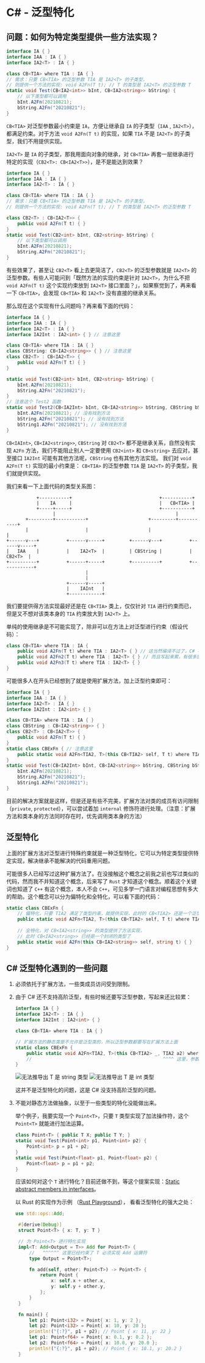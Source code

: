 # C# - 泛型特化
## 问题：如何为特定类型提供一些方法实现？

``` csharp
interface IA { }
interface IAA : IA { }
interface IA2<T> : IA { }

class CB<TIA> where TIA : IA { }
// 需求：只要 CB<TIA> 的泛型参数 TIA 是 IA2<T> 的子类型，
// 则提供一个方法的实现: void A2Fn(T t); // T 的类型是 IA2<T> 的泛型参数 T
static void Test(CB<IA2<int>> bInt, CB<IA2<string>> bString) {
    // 以下类型都可以调用
    bInt.A2Fn(20210821);
    bString.A2Fn("20210821");
}
```
`CB<TIA>` 对泛型参数最小约束是 `IA`，方便让继承自 `IA` 的子类型（`IAA` , `IA2<T>`），都满足约束。对于方法 `void A2Fn(T t)` 的实现，如果 `TIA` 不是 `IA2<T>` 的子类型，我们不用提供实现。

`IA2<T>` 是 `IA` 的子类型，那我用面向对象的继承，对 `CB<TIA>` 再套一层继承进行特定的实现（`CB2<T>: CB<IA2<T>>`），是不是能达到效果？

``` csharp
interface IA { }
interface IAA : IA { }
interface IA2<T> : IA { }

class CB<TIA> where TIA : IA { }
// 需求：只要 CB<TIA> 的泛型参数 TIA 是 IA2<T> 的子类型，
// 则提供一个方法的实现: void A2Fn(T t); // T 的类型是 IA2<T> 的泛型参数 T

class CB2<T> : CB<IA2<T>> {
    public void A2Fn(T t) { }
}
static void Test(CB2<int> bInt, CB2<string> bString) {
    // 以下类型都可以调用
    bInt.A2Fn(20210821);
    bString.A2Fn("20210821");
}
```
有些效果了，甚至让 `CB2<T>` 看上去更简洁了，`CB2<T>` 的泛型参数就是 `IA2<T>` 的泛型参数。有些人可能问到「既然方法的实现约束是针对 `IA2<T>`，为什么不把 `void A2Fn(T t)` 这个实现约束放到 `IA2<T>` 接口里面？」，如果察觉到了，再来看一下 `CB<TIA>`，会发现 `CB<TIA>` 和 `IA2<T>` 没有直接的继承关系。

那么现在这个实现有什么问题吗？再来看下面的代码：

```csharp
interface IA { }
interface IAA : IA { }
interface IA2<T> : IA { }
interface IA2Int : IA2<int> { } // 注意这里

class CB<TIA> where TIA : IA { }
class CBString: CB<IA2<string>> { } // 注意这里
class CB2<T> : CB<IA2<T>> {
    public void A2Fn(T t) { }
}

static void Test(CB2<int> bInt, CB2<string> bString) {
    bInt.A2Fn(20210821);
    bString.A2Fn("20210821");
}
// 注意这个 Test2 函数 
static void Test2(CB<IA2Int> bInt, CB<IA2<string>> bString, CBString bString1) {
    bInt.A2Fn(20210821); // 没有找到方法
    bString.A2Fn("20210821"); // 没有找到方法
    bString1.A2Fn("20210821"); // 没有找到方法
}
```
`CB<IAInt>`, `CB<IA2<string>>`, `CBString` 对 `CB2<T>` 都不是继承关系，自然没有实现 `A2Fn` 方法，我们不能阻止别人一定要使用 `CB2<int>` 和 `CB<string>` 去应对，甚至接口 `IA2Int` 可能有其他方法呢，`CBString` 也有其他方法实现。
我们对 `void A2Fn(T t)` 实现的最小约束是： `CB<TIA>` 的泛型参数 `TIA` 是 `IA2<T>` 的子类型，我们就提供实现。

我们来看一下上面代码的类型关系图：

``` 
           +-----------+                                +-----------+
           |    IA     |                                |   CB<TIA> |
           +-----+-----+                                +-----------+
                 |                                            |
       +---------+-----------+                      +---------+-----------+
       |                     |                      |                     |
+------v---+          +------v-----+         +------v---+          +------v-----+
|   IAA    |          |    IA2<T>  |         | CBString |          |    CB2<T>  |
+----------+          +------+-----+         +----------+          +------------+
                             |
                             |
                      +------v-----+
                      |    IAInt   |
                      +------------+
```
我们要提供得方法实现最好还是在 `CB<TIA>` 类上，仅仅针对 `TIA` 进行约束而已，但是又不想对该类本身的 `TIA` 约束放大到 `IA2<T>` 上。

单纯的使用继承是不可能实现了，除非可以在方法上对泛型进行约束（假设代码）：

``` csharp
class CB<TIA> where TIA : IA { 
    public void A2Fn(T t) where TIA : IA2<T> { } // 这当然编译不过了，C# 不支持
    public void A2Fn2(T t) where TIA : IA2<T> { } // 而且写起来累，有很多重复的代码
    public void A2Fn3(T t) where TIA : IA2<T> { }
}
```
可能很多人在开头已经想到了就是使用扩展方法，加上泛型约束即可：

``` csharp
interface IA { }
interface IAA : IA { }
interface IA2<T> : IA { }
interface IA2Int : IA2<int> { }

class CB<TIA> where TIA : IA { }
class CBString : CB<IA2<string>> { }
class CB2<T> : CB<IA2<T>> {
    public void A2Fn(T t) { }
}
static class CBExFn { // 注意这里
    public static void A2Fn<TIA2, T>(this CB<TIA2> self, T t) where TIA2 : IA2<T> { }
}
static void Test(CB<IA2Int> bInt, CB<IA2<string>> bString, CBString bString1) {
    bInt.A2Fn(20210821);
    bString.A2Fn("20210821");
    bString1.A2Fn("20210821");
}
```
目前的解决方案就是这样，但是还是有些不完美，扩展方法对类的成员有访问限制（`private`, `protected`），可以尝试着加 `internal` 修饰符进行处理。（注意：扩展方法和类本身的方法同时存在时，优先调用类本身的方法）

## 泛型特化
上面的扩展方法对泛型进行特殊约束就是一种泛型特化，它可以为特定类型提供特定实现，解决继承不能解决的代码重用问题。

可能很多人已经写过这种扩展方法了。在没接触这个概念之前我之前也写过类似的代码，然而我不并知道这个概念，后来写了 `Rust` 才知道这个概念。顺着这个关键词也知道了 `C++` 有这个概念，本人不会 `C++`，可见多学一门语言对编程思想有多大的帮助。这个概念可以分为偏特化和全特化，可以看下面的代码：

``` csharp
static class CBExFn {
    // 偏特化，只要 TIA2 满足了类型约束，就提供实现，此时的 CB<TIA2> 还是一个泛型类
    public static void A2Fn<TIA2, T>(this CB<TIA2> self, T t) where TIA2 : IA2<T> { }
    
    // 全特化，对 CB<IA2<string>> 的类型提供了方法实现，
    // 此时 CB<IA2<string>> 已经是一个封闭的类型了
    public static void A2Fn(this CB<IA2<string>> self, string t) { }
}
```

## C# 泛型特化遇到的一些问题
1. 必须依托于扩展方法，一些类成员访问受到限制。
2. 由于 C# 还不支持高阶泛型，有些时候还要写泛型参数，写起来还比较累：

    ``` csharp
    interface IA { }
    interface IA2<T> : IA { }
    interface IA2Int : IA2<int> { }

    class CB<TIA> where TIA : IA { }

    // 扩展方法的静态类是不允许是泛型类的，所以泛型参数都要写在扩展方法上面
    static class CBExFn { 
        public static void A2Fn<TIA2, T>(this CB<TIA2> _, TIA2 a2) where TIA2 : IA2<T> { }
        //                                                ^^^^ 这里，参数变为 TIA2
    }
    ```
    ![无法推导出 T 是 string 类型](./CB_IA2_typeinfer.png)
    ![无法推导出 T 是 int 类型](./CB_IA2Int_typeinfer.png)

    这并不是泛型特化的问题，这是 C# 没支持高阶泛型的问题。
3. 不能对静态方法做抽象，以至于一些类型的特化没能做出来。
   
   举个例子，我要实现一个  `Point<T>`，只要 `T` 类型实现了加法操作符，这个 `Point<T>` 就能进行加法运算。

    ``` csharp
    class Point<T> { public T X; public T Y; }
    static void Test(Point<int> p1, Point<int> p2) {
        Point<int> p = p1 + p2;
    }
    static void Test(Point<float> p1, Point<float> p2) {
        Point<float> p = p1 + p2;
    }
    ```
   应该如何对这个 `T` 进行特化？目前还做不到，等这个提案实现：[Static abstract members in interfaces](https://github.com/dotnet/csharplang/issues/4436)。
   
   以 Rust 的实现作为示例
   （[Rust Playground](https://play.rust-lang.org/?version=stable&mode=debug&edition=2018&gist=175473360a7d9e60c843999e7193c634)），
   看看泛型特化的强大之处：
   ``` rust
   use std::ops::Add;

    #[derive(Debug)]
    struct Point<T> { x: T, y: T }

    // 为 Point<T> 进行特化实现
    impl<T: Add<Output = T>> Add for Point<T> {
        //   ^^^^^^ 这里已经约束了 T 必须实现 Add 运算符
        type Output = Point<T>;

        fn add(self, other: Point<T>) -> Point<T> {
            return Point {
                x: self.x + other.x,
                y: self.y + other.y,
            };
        }
    }

    fn main() {
        let p1: Point<i32> = Point{ x: 1, y: 2 };
        let p2: Point<i32> = Point{ x: 10, y: 20 };
        println!("{:?}", p1 + p2); // Point { x: 11, y: 22 }
        let p1: Point<f64> = Point{ x: 0.1, y: 0.2 };
        let p2: Point<f64> = Point{ x: 10.0, y: 20.0 };
        println!("{:?}", p1 + p2); // Point { x: 10.1, y: 20.2 }
    }

   ```




